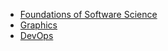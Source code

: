 
- [Foundations of Software Science](./FSS-Fall-2017-GRP-I)
- [Graphics](./Graphics)
- [DevOps](./DevOps)
